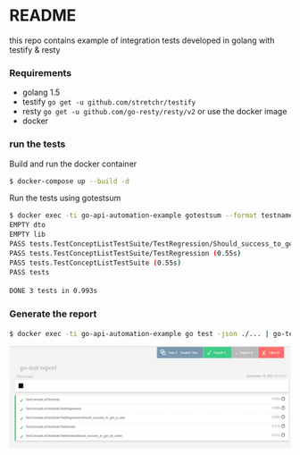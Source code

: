 # README #
this repo contains example of integration tests developed in golang with testify & resty 

### Requirements ###
- golang 1.5 
- testify  `go get -u github.com/stretchr/testify`
- resty    `go get -u github.com/go-resty/resty/v2`
or use the docker image 
- docker

### run the tests ###
Build and run the docker container  
```bash
$ docker-compose up --build -d
```
Run the tests using gotestsum 
```bash
$ docker exec -ti go-api-automation-example gotestsum --format testname -- -run TestConceptListTestSuite/TestRegression ./... -count=1
EMPTY dto
EMPTY lib
PASS tests.TestConceptListTestSuite/TestRegression/Should_success_to_get_a_user (0.55s)
PASS tests.TestConceptListTestSuite/TestRegression (0.55s)
PASS tests.TestConceptListTestSuite (0.55s)
PASS tests

DONE 3 tests in 0.993s
```

### Generate the report ###
```bash
$ docker exec -ti go-api-automation-example go test -json ./... | go-test-report  
```
![Report](/report.png)
